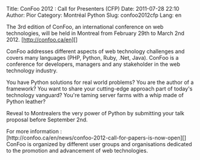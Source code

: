 Title: ConFoo 2012 : Call for Presenters (CFP)
Date: 2011-07-28 22:10
Author: Pior
Category: Montréal Python
Slug: confoo2012cfp
Lang: en

<!--:en-->

The 3rd edition of ConFoo, an international conference on web
technologies, will be held in Montreal from February 29th to March 2nd
2012. [http://confoo.ca/en][]

ConFoo addresses different aspects of web technology challenges and
covers many languages (PHP, Python, Ruby, .Net, Java). ConFoo is a
conference for developers, managers and any stakeholder in the web
technology industry.

You have Python solutions for real world problems? You are the author of
a framework? You want to share your cutting-edge approach part of
today's technology vanguard? You're taming server farms with a whip made
of Python leather?

Reveal to Montrealers the very power of Python by submitting your talk
proposal before September 2nd.

<div id="magicdomid1664">
For more information :

</div>
<div id="magicdomid1668">
[http://confoo.ca/en/news/confoo-2012-call-for-papers-is-now-open][]

</div>
ConFoo is organized by different user groups and organisations dedicated
to the promotion and advancement of web technologies.

  [http://confoo.ca/en]: http://confoo.ca/en
  [http://confoo.ca/en/news/confoo-2012-call-for-papers-is-now-open]: http://confoo.ca/en/news/confoo-2012-call-for-papers-is-now-open
